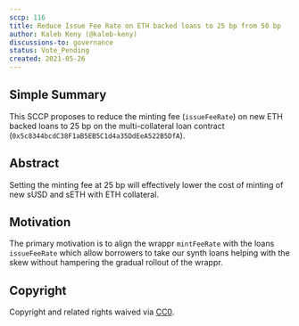 ```yaml
---
sccp: 116
title: Reduce Issue Fee Rate on ETH backed loans to 25 bp from 50 bp
author: Kaleb Keny (@kaleb-keny)
discussions-to: governance
status: Vote_Pending
created: 2021-05-26
---
```


<!--You can leave these HTML comments in your merged SCCP and delete the visible duplicate text guides, they will not appear and may be helpful to refer to if you edit it again. This is the suggested template for new SCCPs. Note that an SCCP number will be assigned by an editor. When opening a pull request to submit your SCCP, please use an abbreviated title in the filename, `sccp-draft_title_abbrev.md`. The title should be 44 characters or less.-->

## Simple Summary

<!--"If you can't explain it simply, you don't understand it well enough." Provide a simplified and layman-accessible explanation of the SCCP.-->

This SCCP proposes to reduce the minting fee (`issueFeeRate`) on new ETH backed loans to 25 bp on the multi-collateral loan contract (`0x5c8344bcdC38F1aB5EB5C1d4a35DdEeA522B5DfA`).

## Abstract

<!--A short (~200 word) description of the variable change proposed.-->

Setting the minting fee at 25 bp will effectively lower the cost of minting of new sUSD and sETH with ETH collateral.

## Motivation

<!--The motivation is critical for SCCPs that want to update variables within Synthetix. It should clearly explain why the existing variable is not incentive aligned. SCCP submissions without sufficient motivation may be rejected outright.-->

The primary motivation is to align the wrappr `mintFeeRate` with the loans `issueFeeRate` which allow borrowers to take our synth loans helping with the skew without hampering the gradual rollout of the wrappr.


## Copyright

Copyright and related rights waived via [CC0](https://creativecommons.org/publicdomain/zero/1.0/).
